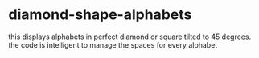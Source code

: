 # diamond-shape-alphabets
this displays alphabets in perfect diamond or square tilted to 45 degrees. the code is intelligent to manage the spaces for every alphabet 
